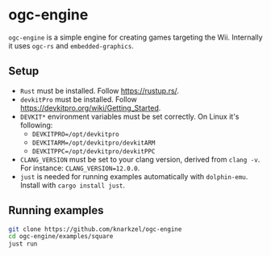 # ogc-engine

`ogc-engine` is a simple engine for creating games targeting the Wii.
Internally it uses `ogc-rs` and `embedded-graphics`.

## Setup

- `Rust` must be installed. Follow https://rustup.rs/.
- `devkitPro` must be installed. Follow https://devkitpro.org/wiki/Getting_Started.
- `DEVKIT*` environment variables must be set correctly. On Linux it's following:
    - `DEVKITPRO=/opt/devkitpro`
    - `DEVKITARM=/opt/devkitpro/devkitARM`
    - `DEVKITPPC=/opt/devkitpro/devkitPPC`
- `CLANG_VERSION` must be set to your clang version, derived from `clang -v`. For instance: `CLANG_VERSION=12.0.0`.
- `just` is needed for running examples automatically with `dolphin-emu`. Install with `cargo install just`.

## Running examples

```sh
git clone https://github.com/knarkzel/ogc-engine
cd ogc-engine/examples/square
just run
```
